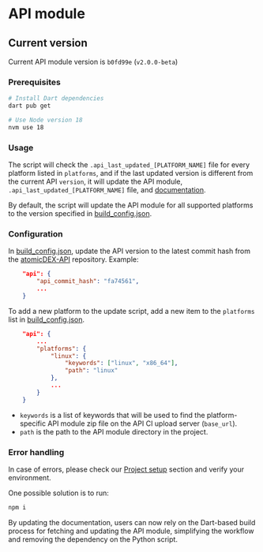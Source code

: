 # API module

## Current version

Current API module version is `b0fd99e` (`v2.0.0-beta`)

### Prerequisites

```bash
# Install Dart dependencies
dart pub get

# Use Node version 18
nvm use 18
```

### Usage

The script will check the `.api_last_updated_[PLATFORM_NAME]` file for every platform listed in `platforms`, and if the last updated version is different from the current API `version`, it will update the API module, `.api_last_updated_[PLATFORM_NAME]` file, and [documentation](#current-version).

By default, the script will update the API module for all supported platforms to the version specified in [build_config.json](../app_build/build_config.json).

### Configuration

In [build_config.json](../app_build/build_config.json), update the API version to the latest commit hash from the [atomicDEX-API](https://github.com/KomodoPlatform/atomicDEX-API) repository. Example:

```json
    "api": {
        "api_commit_hash": "fa74561",
        ...
    }
```

To add a new platform to the update script, add a new item to the `platforms` list in [build_config.json](../app_build/build_config.json).

```json
    "api": {
        ...
        "platforms": {
            "linux": {
                "keywords": ["linux", "x86_64"],
                "path": "linux"
            },
            ...
        }
    }
```

- `keywords` is a list of keywords that will be used to find the platform-specific API module zip file on the API CI upload server (`base_url`).
- `path` is the path to the API module directory in the project.

### Error handling

In case of errors, please check our [Project setup](PROJECT_SETUP.md) section and verify your environment.

One possible solution is to run:

```bash
npm i
```

By updating the documentation, users can now rely on the Dart-based build process for fetching and updating the API module, simplifying the workflow and removing the dependency on the Python script.
